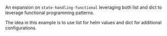 An expansion on `state-handling-functional` leveraging both list and dict to leverage functional programming patterns.

The idea in this example is to use list for helm values and dict for additional configurations.
